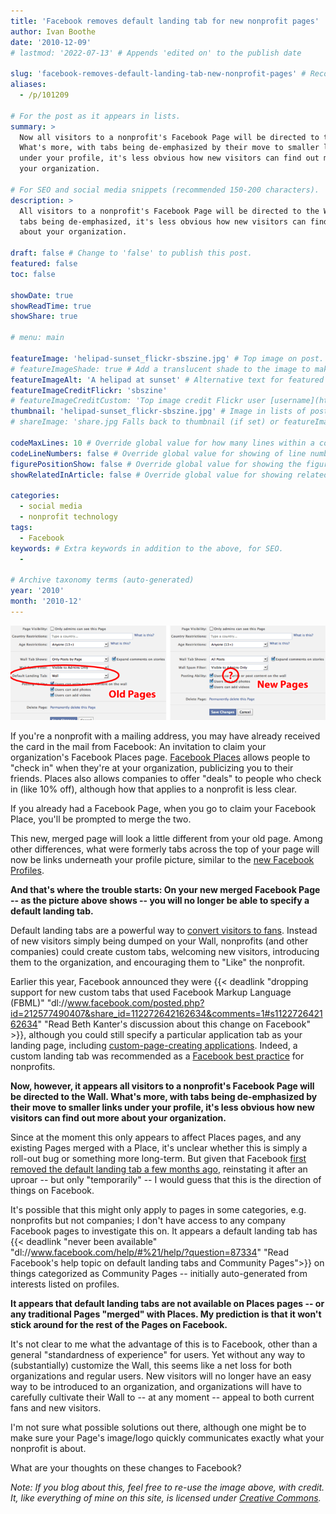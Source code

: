 ```yaml
---
title: 'Facebook removes default landing tab for new nonprofit pages'
author: Ivan Boothe
date: '2010-12-09'
# lastmod: '2022-07-13' # Appends 'edited on' to the publish date

slug: 'facebook-removes-default-landing-tab-new-nonprofit-pages' # Recommended length is 3 to 5 words.
aliases:
  - /p/101209

# For the post as it appears in lists.
summary: >
  Now all visitors to a nonprofit's Facebook Page will be directed to the Wall.
  What's more, with tabs being de-emphasized by their move to smaller links
  under your profile, it's less obvious how new visitors can find out more about
  your organization.

# For SEO and social media snippets (recommended 150-200 characters).
description: >
  All visitors to a nonprofit's Facebook Page will be directed to the Wall. With
  tabs being de-emphasized, it's less obvious how new visitors can find out more
  about your organization.

draft: false # Change to 'false' to publish this post.
featured: false
toc: false

showDate: true
showReadTime: true
showShare: true

# menu: main

featureImage: 'helipad-sunset_flickr-sbszine.jpg' # Top image on post.
# featureImageShade: true # Add a translucent shade to the image to make overlaid text easier to read.
featureImageAlt: 'A helipad at sunset' # Alternative text for featured image.
featureImageCreditFlickr: 'sbszine'
# featureImageCreditCustom: 'Top image credit Flickr user [username](https://www.flickr.com/photos/username).'
thumbnail: 'helipad-sunset_flickr-sbszine.jpg' # Image in lists of posts.
# shareImage: 'share.jpg Falls back to thumbnail (if set) or featureImage.

codeMaxLines: 10 # Override global value for how many lines within a code block before auto-collapsing.
codeLineNumbers: false # Override global value for showing of line numbers within code block.
figurePositionShow: false # Override global value for showing the figure label.
showRelatedInArticle: false # Override global value for showing related posts in this series at the end of the content.

categories:
  - social media
  - nonprofit technology
tags:
  - Facebook
keywords: # Extra keywords in addition to the above, for SEO.
  -

# Archive taxonomy terms (auto-generated)
year: '2010'
month: '2010-12'
---
```


![Old Facebook Pages vs. new Facebook Pages](fb-no-default-tabs.png ' ')

If you're a nonprofit with a mailing address, you may have already received the
card in the mail from Facebook: An invitation to claim your organization's
Facebook Places page.
[Facebook Places](https://www.facebook.com/places "Visit Facebook Places' home page")
allows people to "check in" when they're at your organization, publicizing you
to their friends. Places also allows companies to offer "deals" to people who
check in (like 10% off), although how that applies to a nonprofit is less clear.

If you already had a Facebook Page, when you go to claim your Facebook Place,
you'll be prompted to merge the two.

This new, merged page will look a little different from your old page. Among
other differences, what were formerly tabs across the top of your page will now
be links underneath your profile picture, similar to the
[new Facebook Profiles](https://web.archive.org/web/20110826093738/http://www.johnhaydon.com/2010/12/new-and-improved-facebook-profiles-a-screen-shot-tour/ 'View a walk-through of the new Facebook Profiles from John Haydon').

**And that's where the trouble starts: On your new merged Facebook Page -- as
the picture above shows -- you will no longer be able to specify a default
landing tab.**

Default landing tabs are a powerful way to
[convert visitors to fans](https://web.archive.org/web/20110826093738/http://fblandingtabs.wikispaces.com/Nonprofitexamples 'View a slideshow on creating default landing tabs by Debra Askanase').
Instead of new visitors simply being dumped on your Wall, nonprofits (and other
companies) could create custom tabs, welcoming new visitors, introducing them to
the organization, and encouraging them to "Like" the nonprofit.

Earlier this year, Facebook announced they were
{{< deadlink "dropping support for new custom tabs that used Facebook Markup Language (FBML)" "dl://www.facebook.com/posted.php?id=212577490407&share_id=112272642162634&comments=1#s112272642162634" "Read Beth Kanter's discussion about this change on Facebook" >}},
although you could still specify a particular application tab as your landing
page, including
[custom-page-creating applications](https://web.archive.org/web/20110826093738/http://savedelete.com/how-to-create-impressive-welcome-page-for-your-facebook-fan-page-absolutely-free.html 'A guide to creating custom landing tabs from SaveDelete blog').
Indeed, a custom landing tab was recommended as a
[Facebook best practice](https://web.archive.org/web/20110826093738/http://www.diosacommunications.com/facebookbestpractices.htm#19 'Read the Facebook best practices for nonprofits')
for nonprofits.

**Now, however, it appears all visitors to a nonprofit's Facebook Page will be
directed to the Wall. What's more, with tabs being de-emphasized by their move
to smaller links under your profile, it's less obvious how new visitors can find
out more about your organization.**

Since at the moment this only appears to affect Places pages, and any existing
Pages merged with a Place, it's unclear whether this is simply a roll-out bug or
something more long-term. But given that Facebook
[first removed the default landing tab a few months ago](https://nonprofitorgs.wordpress.com/2009/12/13/attn-nonprofits-major-changes-coming-soon-to-facebook-fan-pages/ 'Read about the changes to the Pages and Profiles over time, by Heather Mansfield'),
reinstating it after an uproar -- but only "temporarily" -- I would guess that
this is the direction of things on Facebook.

It's possible that this might only apply to pages in some categories, e.g.
nonprofits but not companies; I don't have access to any company Facebook pages
to investigate this on. It appears a default landing tab has
{{< deadlink "never been available" "dl://www.facebook.com/help/#%21/help/?question=87334" "Read Facebook's help topic on default landing tabs and Community Pages">}}
on things categorized as Community Pages -- initially auto-generated from
interests listed on profiles.

**It appears that default landing tabs are not available on Places pages -- or
any traditional Pages "merged" with Places. My prediction is that it won't stick
around for the rest of the Pages on Facebook.**

It's not clear to me what the advantage of this is to Facebook, other than a
general "standardness of experience" for users. Yet without any way to
(substantially) customize the Wall, this seems like a net loss for both
organizations and regular users. New visitors will no longer have an easy way to
be introduced to an organization, and organizations will have to carefully
cultivate their Wall to -- at any moment -- appeal to both current fans and new
visitors.

I'm not sure what possible solutions out there, although one might be to make
sure your Page's image/logo quickly communicates exactly what your nonprofit is
about.

What are your thoughts on these changes to Facebook?

_Note: If you blog about this, feel free to re-use the image above, with credit.
It, like everything of mine on this site, is licensed under
[Creative Commons](https://creativecommons.org/licenses/by-nc-sa/4.0/ 'Read the Creative Commons license')._

